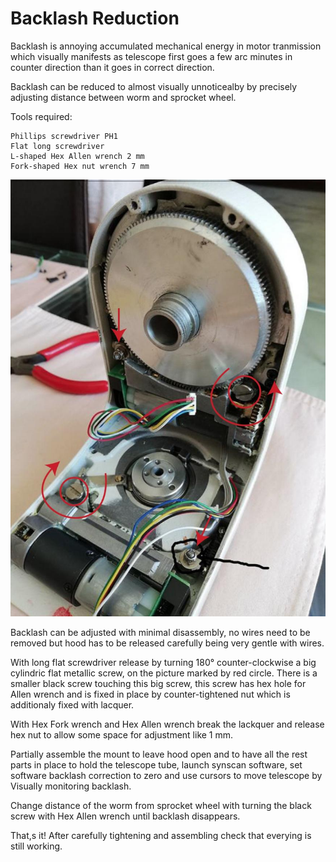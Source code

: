 # Backlash Reduction

Backlash is annoying accumulated mechanical energy
in motor tranmission which visually manifests as
telescope first goes a few arc minutes in counter
direction than it goes in correct direction.

Backlash can be reduced to almost visually unnoticealby
by precisely adjusting distance between worm and
sprocket wheel.

Tools required:

    Phillips screwdriver PH1
    Flat long screwdriver
    L-shaped Hex Allen wrench 2 mm
    Fork-shaped Hex nut wrench 7 mm

![backlash](/pic/motor-worm-backlash-adjustment.jpg)

Backlash can be adjusted with minimal disassembly,
no wires need to be removed but hood has to be released
carefully being very gentle with wires.

With long flat screwdriver release by turning 180°
counter-clockwise a big cylindric flat metallic screw,
on the picture marked by red circle. There is a smaller
black screw touching this big screw, this screw has hex
hole for Allen wrench and is fixed in place by
counter-tightened nut which is additionaly fixed
with lacquer.

With Hex Fork wrench and Hex Allen wrench break the
lackquer and release hex nut to allow some space for
adjustment like 1 mm.

Partially assemble the mount to leave hood open and
to have all the rest parts in place to hold the telescope
tube, launch synscan software, set software backlash
correction to zero and use cursors to move telescope
by Visually monitoring backlash.

Change distance of the worm from sprocket wheel
with turning the black screw with Hex Allen wrench
until backlash disappears.

That,s it! After carefully tightening and assembling
check that everying is still working.
